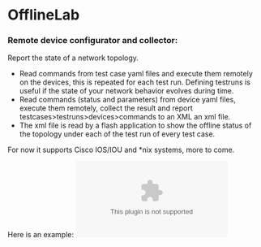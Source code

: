 # OfflineLab
### Remote device configurator and collector: 

Report the state of a network topology.

 - Read commands from test case yaml files and execute them remotely on the devices, this is repeated for each test run. Defining testruns is useful if the state of your network behavior evolves during time.
 - Read commands (status and parameters) from device yaml files, execute them remotely, collect the result and report testcases>testruns>devices>commands to an XML an xml file.
 - The xml file is read by a flash application to show the offline status of the topology under each of the test run of every test case.

For now it supports Cisco IOS/IOU and *nix systems, more to come.

Here is an example: ![OSPF topology offline lab](http://hpnouri.free.fr/ospfalle2/offlinelabv1.swf)

